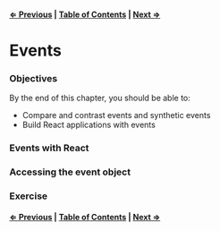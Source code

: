 #### [⇐ Previous](./04-props_state.md) | [Table of Contents](./../readme.md) | [Next ⇒](./06-refs_forms.md)

# Events

### Objectives

By the end of this chapter, you should be able to:

- Compare and contrast events and synthetic events
- Build React applications with events

### Events with React

### Accessing the event object

### Exercise

#### [⇐ Previous](./04-props_state.md) | [Table of Contents](./../readme.md) | [Next ⇒](./06-refs_forms.md)